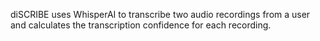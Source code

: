 diSCRIBE uses WhisperAI to transcribe two audio recordings from a user and calculates the transcription confidence for each recording.
